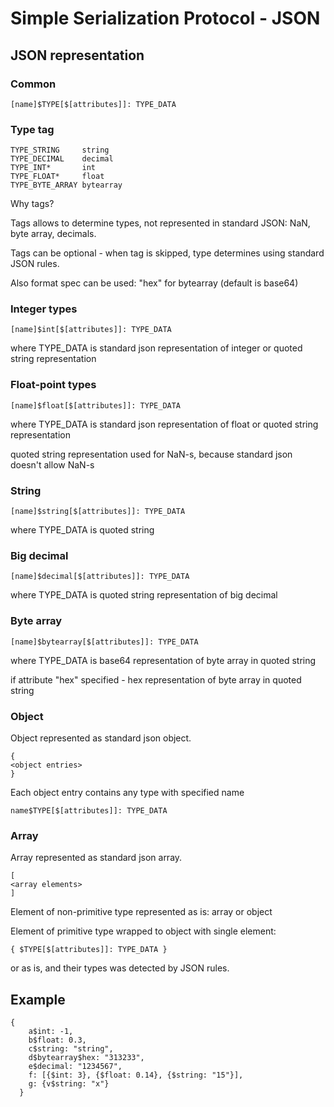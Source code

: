 # Simple Serialization Protocol - JSON

## JSON representation

### Common

	[name]$TYPE[$[attributes]]: TYPE_DATA
	
### Type tag

	TYPE_STRING     string
	TYPE_DECIMAL    decimal
	TYPE_INT*       int
	TYPE_FLOAT*     float
	TYPE_BYTE_ARRAY bytearray
	
Why tags?

Tags allows to determine types, not represented in standard JSON: NaN, byte array, decimals.

Tags can be optional - when tag is skipped, type determines using standard JSON rules.

Also format spec can be used: "hex" for bytearray (default is base64)

### Integer types

	[name]$int[$[attributes]]: TYPE_DATA
	
where TYPE_DATA is standard json representation of integer or quoted string representation

### Float-point types

	[name]$float[$[attributes]]: TYPE_DATA

where TYPE_DATA is standard json representation of float or quoted string representation

quoted string representation used for NaN-s, because standard json doesn't allow NaN-s

### String

	[name]$string[$[attributes]]: TYPE_DATA

where TYPE_DATA is quoted string

### Big decimal
  
	[name]$decimal[$[attributes]]: TYPE_DATA

where TYPE_DATA is quoted string representation of big decimal

### Byte array
  
	[name]$bytearray[$[attributes]]: TYPE_DATA

where TYPE_DATA is base64 representation of byte array in quoted string

if attribute "hex" specified - hex representation of byte array in quoted string

### Object

Object represented as standard json object.

	{
	<object entries>
	}

Each object entry contains any type with specified name

	name$TYPE[$[attributes]]: TYPE_DATA
    
### Array

Array represented as standard json array.

	[
	<array elements>
	]

Element of non-primitive type represented as is: array or object

Element of primitive type wrapped to object with single element:

	{ $TYPE[$[attributes]]: TYPE_DATA }
	
or as is, and their types was detected by JSON rules.


## Example

	{
		a$int: -1,
		b$float: 0.3,
		c$string: "string",
		d$bytearray$hex: "313233",
		e$decimal: "1234567",
		f: [{$int: 3}, {$float: 0.14}, {$string: "15"}],
		g: {v$string: "x"}
      }
